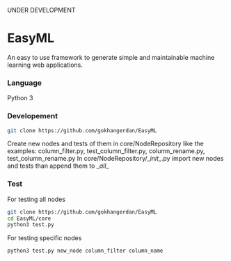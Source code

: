 UNDER DEVELOPMENT

# EasyML

An easy to use framework to generate simple and maintainable machine learning web applications.

### Language

Python 3

### Developement

```sh
git clone https://github.com/gokhangerdan/EasyML
```

Create new nodes and tests of them in core/NodeRepository like the examples: column_filter.py, test_column_filter.py, column_rename.py, test_column_rename.py
In core/NodeRepository/\__init__.py import new nodes and tests than append them to \__all__

### Test

For testing all nodes

```sh
git clone https://github.com/gokhangerdan/EasyML
cd EasyML/core
python3 test.py
```

For testing specific nodes

```sh
python3 test.py new_node column_filter column_name
```


